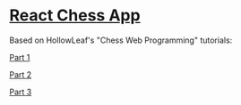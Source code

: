 # [React Chess App](https://nilslindemann.github.io/react-chess-app/)


Based on HollowLeaf's "Chess Web Programming" tutorials:

[Part 1](https://lichess.org/@/HollowLeaf/blog/chess-web-programming-part-one-getting-started/8ZKpwJU8)

[Part 2](https://lichess.org/@/hollowleaf/blog/chess-web-programming-part-two-stockfish/PdeOTODf)

[Part 3](https://lichess.org/@/HollowLeaf/blog/chess-web-programming-part-three-deploying-your-application/J3GdsKZP)
